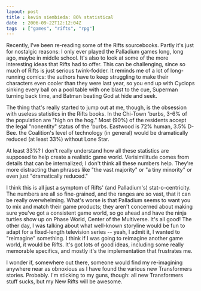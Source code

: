 ```yaml
---
layout: post
title : kevin siembieda: 86% statistical
date  : 2006-09-22T12:12:04Z
tags  : ["games", "rifts", "rpg"]
---
```

Recently, I've been re-reading some of the Rifts sourcebooks.  Partly it's just for nostalgic reasons: I only ever played the Palladium games long, long ago, maybe in middle school.  It's also to look at some of the more interesting ideas that Rifts had to offer.  This can be challenging, since so much of Rifts is just serious twink-fodder.  It reminds me of a lot of long-running comics: the authors have to keep struggling to make their characters even cooler than they were last year, so you end up with Cyclops sinking every ball on a pool table with one blast to the cue, Superman turning back time, and Batman beating God at hide and seek.

The thing that's really started to jump out at me, though, is the obsession with useless statistics in the Rifts books.  In the Chi-Town 'burbs, 3-6% of the population are "high on the hog."  Most (90%) of the residents accept the legal "nonentity" status of the 'burbs.  Eastwood is 72% human, 3.5% D-Bee. the Coalition's level of technology (in general) would be dramatically reduced (at least 33%) without Lone Star.

At least 33%?  I don't really understand how all these statistics are supposed to help create a realistic game world.  Verisimilitude comes from details that can be internalized; I don't think all these numbers help.  They're more distracting than phrases like "the vast majority" or "a tiny minority" or even just "dramatically reduced."

I think this is all just a symptom of Rifts' (and Palladium's) stat-o-centricity.  The numbers are all so fine-grained, and the ranges are so vast, that it can be really overwhelming.  What's worse is that Palladium seems to want you to mix and match their game products; they aren't concerned about making sure you've got a consistent game world, so go ahead and have the ninja turtles show up on Phase World, Center of the Multiverse.  It's all good!  The other day, I was talking about what well-known storyline would be fun to adapt for a fixed-length television series -- yeah, I admit it, I wanted to "reimagine" something.  I think if I was going to reimagine another game world, it would be Rifts.  It's got lots of good ideas, including some really memorable specifics, and mostly it's the implementation that frustrates me. 

I wonder if, somewhere out there, someone would find my re-imagining anywhere near as obnoxious as I have found the various new Transformers stories. Probably.  I'm sticking to my guns, though:  all new Transformers stuff sucks, but my New Rifts will be awesome. 
